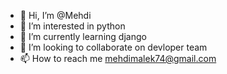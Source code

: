 - 👋 Hi, I’m @Mehdi
- 👀 I’m interested in python
- 🌱 I’m currently learning django
- 💞️ I’m looking to collaborate on devloper team
- 📫 How to reach me mehdimalek74@gmail.com

<!---
mehdimalek/mehdimalek is a ✨ special ✨ repository because its `README.md` (this file) appears on your GitHub profile.
You can click the Preview link to take a look at your changes.
--->
